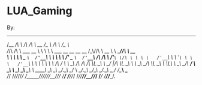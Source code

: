 LUA_Gaming
==========

By:

 ______  __                  __  __                                           ___             __       ___             
/\__  _\/\ \                /\ \/\ \                                      __ /\_ \           /\ \     /\_ \            
\/_/\ \/\ \ \___      __    \ \ \ \ \    ___      __     __  __     __   /\_\\//\ \      __  \ \ \____\//\ \      __   
   \ \ \ \ \  _ `\  /'__`\   \ \ \ \ \ /' _ `\  /'__`\  /\ \/\ \  /'__`\ \/\ \ \ \ \   /'__`\ \ \ '__`\ \ \ \   /'__`\ 
    \ \ \ \ \ \ \ \/\  __/    \ \ \_\ \/\ \/\ \/\ \L\.\_\ \ \_/ |/\ \L\.\_\ \ \ \_\ \_/\ \L\.\_\ \ \L\ \ \_\ \_/\  __/ 
     \ \_\ \ \_\ \_\ \____\    \ \_____\ \_\ \_\ \__/.\_\\ \___/ \ \__/.\_\\ \_\/\____\ \__/.\_\\ \_,__/ /\____\ \____\
      \/_/  \/_/\/_/\/____/     \/_____/\/_/\/_/\/__/\/_/ \/__/   \/__/\/_/ \/_/\/____/\/__/\/_/ \/___/  \/____/\/____/.
